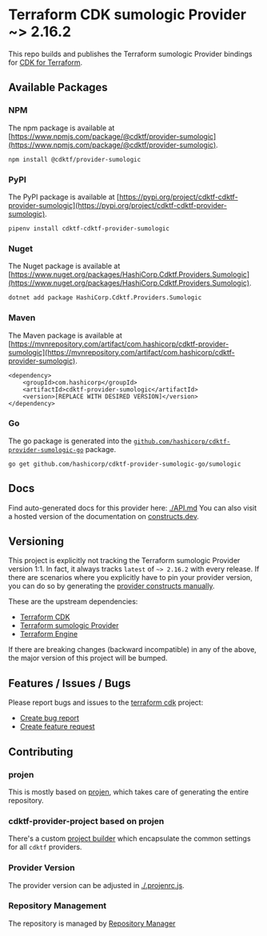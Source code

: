 
# Terraform CDK sumologic Provider ~> 2.16.2

This repo builds and publishes the Terraform sumologic Provider bindings for [CDK for Terraform](https://cdk.tf).

## Available Packages

### NPM

The npm package is available at [https://www.npmjs.com/package/@cdktf/provider-sumologic](https://www.npmjs.com/package/@cdktf/provider-sumologic).

`npm install @cdktf/provider-sumologic`

### PyPI

The PyPI package is available at [https://pypi.org/project/cdktf-cdktf-provider-sumologic](https://pypi.org/project/cdktf-cdktf-provider-sumologic).

`pipenv install cdktf-cdktf-provider-sumologic`

### Nuget

The Nuget package is available at [https://www.nuget.org/packages/HashiCorp.Cdktf.Providers.Sumologic](https://www.nuget.org/packages/HashiCorp.Cdktf.Providers.Sumologic).

`dotnet add package HashiCorp.Cdktf.Providers.Sumologic`

### Maven

The Maven package is available at [https://mvnrepository.com/artifact/com.hashicorp/cdktf-provider-sumologic](https://mvnrepository.com/artifact/com.hashicorp/cdktf-provider-sumologic).

```
<dependency>
    <groupId>com.hashicorp</groupId>
    <artifactId>cdktf-provider-sumologic</artifactId>
    <version>[REPLACE WITH DESIRED VERSION]</version>
</dependency>
```


### Go

The go package is generated into the [`github.com/hashicorp/cdktf-provider-sumologic-go`](https://github.com/hashicorp/cdktf-provider-sumologic-go) package.

`go get github.com/hashicorp/cdktf-provider-sumologic-go/sumologic`

## Docs

Find auto-generated docs for this provider here: [./API.md](./API.md)
You can also visit a hosted version of the documentation on [constructs.dev](https://constructs.dev/packages/@cdktf/provider-sumologic).

## Versioning

This project is explicitly not tracking the Terraform sumologic Provider version 1:1. In fact, it always tracks `latest` of `~> 2.16.2` with every release. If there are scenarios where you explicitly have to pin your provider version, you can do so by generating the [provider constructs manually](https://cdk.tf/imports).

These are the upstream dependencies:

- [Terraform CDK](https://cdk.tf)
- [Terraform sumologic Provider](https://github.com/terraform-providers/terraform-provider-sumologic)
- [Terraform Engine](https://terraform.io)

If there are breaking changes (backward incompatible) in any of the above, the major version of this project will be bumped.

## Features / Issues / Bugs

Please report bugs and issues to the [terraform cdk](https://cdk.tf) project:

- [Create bug report](https://cdk.tf/bug)
- [Create feature request](https://cdk.tf/feature)

## Contributing

### projen

This is mostly based on [projen](https://github.com/eladb/projen), which takes care of generating the entire repository.

### cdktf-provider-project based on projen

There's a custom [project builder](https://github.com/hashicorp/cdktf-provider-project) which encapsulate the common settings for all `cdktf` providers.

### Provider Version

The provider version can be adjusted in [./.projenrc.js](./.projenrc.js).

### Repository Management

The repository is managed by [Repository Manager](https://github.com/hashicorp/cdktf-repository-manager/)
